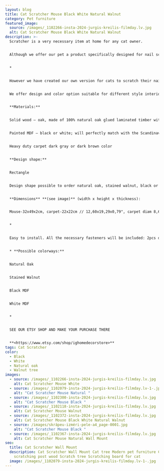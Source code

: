 ```yaml
---
layout: blog
title: Cat Scratcher Mouse Black White Natural Walnut
category: Pet furniture
featured_image:
  source: /images/_1102266-insta-2024-jurgis-kreilis-filmday.lv.jpg
  alt: Cat Scratcher Mouse Black White Natural Walnut
description: >-
  Scratcher is a very necessary item at home for any cat owner.


  Although we offer our pet a product specifically designed for nail scratching, the paw still slips and the nails get caught in the side of the sofa, the carpet or the window frame:)


  *


  However we have created our own version for cats to scratch their nails. Our idea is that the scratcher should not only serve the nails well, but also be aesthetic so that the owner of the house is pleasant to look at it.


  We offer design and color option suitable for different style interiors. 2 ways of use - mounted on the wall or placed on the floor. Your cat has the right to choose:)


  **Materials:**


  Solid wood – oak, made of 100% natural oak glued laminated timber with lacquer finish or stained walnut color. Due to the natural diversity of wood, each piece has a unique texture. The applied black filler in places of knots, cracks, and other natural defects, make the item look slightly rustic.


  Painted MDF – black or white; will perfectly match with the Scandinavian minimalistic interior design!


  Heavy duty carpet dark gray or dark brown color


  **Design shape:**


  Rectangle


  Design shape possible to order natural oak, stained walnut, black or white color.


  **Dimensions** **(see image)** (width x height x thickness):


  Mouse-32x49x2cm, carpet-22x22cm // 12,60x19,29x0,79", carpet diam 8,66"


  *


  Easy to install. All the necessary fasteners will be included: 2pcs dowels, 2 screws to hang, 2 pcs anti slip rubber pods if use on the floor.


  * **Possible colorways:**


  Natural Oak


  Stained Walnut 


  Black MDF


  White MDF


  *


  SEE OUR ETSY SHOP AND MAKE YOUR PURCHASE THERE


  **<https://www.etsy.com/shop/ighomedecorstore>**
tags: Cat Scratcher
color:
  - Black
  - White
  - Natural oak
  - Walnut tree
images:
  - source: /images/_1102266-insta-2024-jurgis-kreilis-filmday.lv.jpg
    alt: Cat Scratcher Mouse White
  - source: /images/_1102079-insta-2024-jurgis-kreilis-filmday.lv-1-.jpg
    alt: "Cat Scratcher Mouse Natural "
  - source: /images/_1102300-insta-2024-jurgis-kreilis-filmday.lv.jpg
    alt: "Cat Scratcher Mouse Black "
  - source: /images/_1102118-insta-2024-jurgis-kreilis-filmday.lv.jpg
    alt: Cat Scratcher Mouse Walnut
  - source: /images/_1102372-insta-2024-jurgis-kreilis-filmday.lv.jpg
    alt: Cat Scratcher Mouse Black White Natural Walnut
  - source: /images/skrápeu-izméri-pele-a4_page-0001.jpg
    alt: "Cat Scratcher Mouse Black "
  - source: /images/_1102367-insta-2024-jurgis-kreilis-filmday.lv.jpg
    alt: Cat Scratcher Mouse Natural Wall Mount
seo:
  title: Cat Scratcher Wall Mount
  description: Cat Scratcher Wall Mount Cat tree Modern pet furniture Cat
    scratching post wood Scratch tree Scratching board for cat
  image: /images/_1102079-insta-2024-jurgis-kreilis-filmday.lv-1-.jpg
---
```

